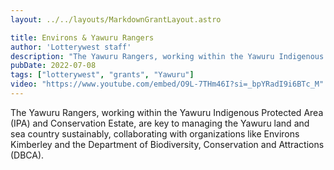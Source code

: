 ```yaml
---
layout: ../../layouts/MarkdownGrantLayout.astro

title: Environs & Yawuru Rangers
author: 'Lotterywest staff'
description: "The Yawuru Rangers, working within the Yawuru Indigenous Protected Area (IPA) and Conservation Estate"
pubDate: 2022-07-08
tags: ["lotterywest", "grants", "Yawuru"]
video: "https://www.youtube.com/embed/O9L-7THm46I?si=_bpYRadI9i6BTc_M"
---
```

The Yawuru Rangers, working within the Yawuru Indigenous Protected Area (IPA) and Conservation Estate, are key to managing the Yawuru land and sea country sustainably, collaborating with organizations like Environs Kimberley and the Department of Biodiversity, Conservation and Attractions (DBCA). 